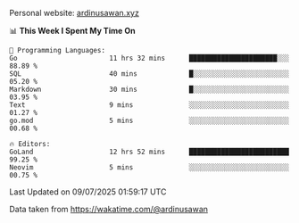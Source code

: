 Personal website: [ardinusawan.xyz](https://ardinusawan.xyz)

<!--START_SECTION:waka-->
📊 **This Week I Spent My Time On** 

```text
💬 Programming Languages: 
Go                       11 hrs 32 mins      ██████████████████████░░░   88.89 % 
SQL                      40 mins             █░░░░░░░░░░░░░░░░░░░░░░░░   05.20 % 
Markdown                 30 mins             █░░░░░░░░░░░░░░░░░░░░░░░░   03.95 % 
Text                     9 mins              ░░░░░░░░░░░░░░░░░░░░░░░░░   01.27 % 
go.mod                   5 mins              ░░░░░░░░░░░░░░░░░░░░░░░░░   00.68 % 

🔥 Editors: 
GoLand                   12 hrs 52 mins      █████████████████████████   99.25 % 
Neovim                   5 mins              ░░░░░░░░░░░░░░░░░░░░░░░░░   00.75 % 
```


 Last Updated on 09/07/2025 01:59:17 UTC
<!--END_SECTION:waka-->
Data taken from https://wakatime.com/@ardinusawan

